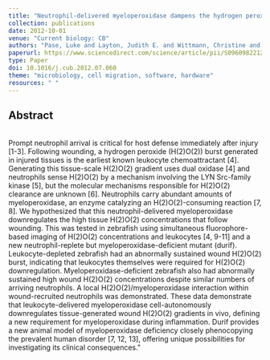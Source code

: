 ```yaml
---
title: "Neutrophil-delivered myeloperoxidase dampens the hydrogen peroxide burst after tissue wounding in zebrafish"
collection: publications
date: 2012-10-01
venue: "Current biology: CB"
authors: "Pase, Luke and Layton, Judith E. and Wittmann, Christine and Ellett, Felix and Nowell, Cameron J. and Reyes-Aldasoro, Constantino Carlos and Varma, Sony and Rogers, Kelly L. and Hall, Chris J. and Keightley, M. Cristina and Crosier, Philip S. and Grabher, Clemens and Heath, Joan K. and Renshaw, Stephen A. and Lieschke, Graham J."
paperurl: https://www.sciencedirect.com/science/article/pii/S0960982212009189
type: Paper
doi: 10.1016/j.cub.2012.07.060
theme: "microbiology, cell migration, software, hardware"
resources: " "
---
```

<h2> Abstract </h2>  <br> Prompt neutrophil arrival is critical for host defense immediately after injury [1-3]. Following wounding, a hydrogen peroxide (H(2)O(2)) burst generated in injured tissues is the earliest known leukocyte chemoattractant [4]. Generating this tissue-scale H(2)O(2) gradient uses dual oxidase [4] and neutrophils sense H(2)O(2) by a mechanism involving the LYN Src-family kinase [5], but the molecular mechanisms responsible for H(2)O(2) clearance are unknown [6]. Neutrophils carry abundant amounts of myeloperoxidase, an enzyme catalyzing an H(2)O(2)-consuming reaction [7, 8]. We hypothesized that this neutrophil-delivered myeloperoxidase downregulates the high tissue H(2)O(2) concentrations that follow wounding. This was tested in zebrafish using simultaneous fluorophore-based imaging of H(2)O(2) concentrations and leukocytes [4, 9-11] and a new neutrophil-replete but myeloperoxidase-deficient mutant (durif). Leukocyte-depleted zebrafish had an abnormally sustained wound H(2)O(2) burst, indicating that leukocytes themselves were required for H(2)O(2) downregulation. Myeloperoxidase-deficient zebrafish also had abnormally sustained high wound H(2)O(2) concentrations despite similar numbers of arriving neutrophils. A local H(2)O(2)/myeloperoxidase interaction within wound-recruited neutrophils was demonstrated. These data demonstrate that leukocyte-delivered myeloperoxidase cell-autonomously downregulates tissue-generated wound H(2)O(2) gradients in vivo, defining a new requirement for myeloperoxidase during inflammation. Durif provides a new animal model of myeloperoxidase deficiency closely phenocopying the prevalent human disorder [7, 12, 13], offering unique possibilities for investigating its clinical consequences."

